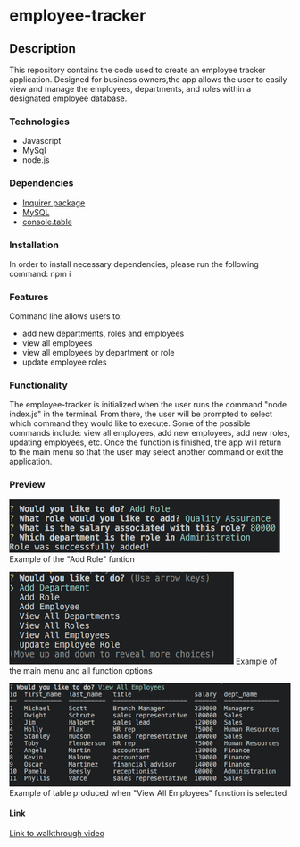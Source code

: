 # employee-tracker
 
## Description
This repository contains the code used to create an employee tracker application. Designed for business owners,the app allows the user to easily view and manage the employees, departments, and roles within a designated employee database. 

### Technologies
* Javascript
* MySql
* node.js

### Dependencies
* [Inquirer package](https://www.npmjs.com/package/inquirer)
* [MySQL](https://www.npmjs.com/package/mysql)
* [console.table](https://www.npmjs.com/package/console.table)

### Installation
In order to install necessary dependencies, please run the following command: npm i

### Features
Command line allows users to:
* add new departments, roles and employees
* view all employees
* view all employees by department or role
* update employee roles

### Functionality
The employee-tracker is initialized when the user runs the command "node index.js" in the terminal. From there, the user will be prompted to select which command they would like to execute. Some of the possible commands include: view all employees, add new employees, add new roles, updating employees, etc. Once the function is finished, the app will return to the main menu so that the user may select another command or exit the application.

### Preview
![Add-Role](./assets/add-role.png)
Example of the "Add Role" funtion

![Main-menu](./assets/main-menu.png)
Example of the main menu and all function options

![View-Employees](./assets/view-employees.png)
Example of table produced when "View All Employees" function is selected

#### Link
[Link to walkthrough video]()